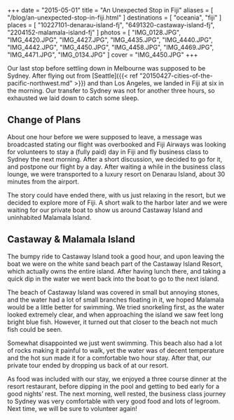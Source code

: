 +++
date    = "2015-05-01"
title   = "An Unexpected Stop in Fiji"
aliases = [ "/blog/an-unexpected-stop-in-fiji.html" ]
destinations = [ "oceania", "fiji" ]
places  = [
  "10227101-denarau-island-fj", "6491320-castaway-island-fj", "2204152-malamala-island-fj"
]
photos = [
  "IMG_0128.JPG", "IMG_4420.JPG", "IMG_4427.JPG", "IMG_4435.JPG", "IMG_4440.JPG",
  "IMG_4442.JPG", "IMG_4450.JPG", "IMG_4458.JPG", "IMG_4469.JPG", "IMG_4471.JPG",
  "IMG_0134.JPG"
]
cover = "IMG_4450.JPG"
+++

Our last stop before settling down in Melbourne was supposed to be Sydney. After flying out from [Seattle]({{< ref "20150427-cities-of-the-pacific-northwest.md" >}}) and than Los Angeles, we landed in Fiji at six in the morning. Our transfer to Sydney was not for another three hours, so exhausted we laid down to catch some sleep.

<!--more-->
## Change of Plans
About one hour before we were supposed to leave, a message was broadcasted stating our flight was overbooked and Fiji Airways was looking for volunteers to stay a (fully paid) day in Fiji and fly business class to Sydney the next morning. After a short discussion, we decided to go for it, and postpone our flight by a day. After waiting a while in the business class lounge, we were transported to a luxury resort on Denarau Island, about 30 minutes from the airport.

The story could have ended there, with us just relaxing in the resort, but we decided to explore more of Fiji. A short walk to the harbor later and we were waiting for our private boat to show us around Castaway Island and uninhabited Malamala Island.

## Castaway & Malamala Island
The bumpy ride to Castaway Island took a good hour, and upon leaving the boat we were on the white sand beach part of the Castaway Island Resort, which actually owns the entire island. After having lunch there, and taking a quick dip in the water we went back into the boat to go to the next island.

The beach of Castaway Island was covered in small but annoying stones, and the water had a lot of small branches floating in it, we hoped Malamala would be a little better for swimming. We tried snorkeling first, as the water looked extremely clear, and when approaching the island we saw feet long bright blue fish. However, it turned out that closer to the beach not much fish could be seen.

Somewhat disappointed we just went swimming. This beach also had a lot of rocks making it painful to walk, yet the water was of decent temperature and the hot sun made it for a comfortable two hour stay. After that, our private tour ended by dropping us back of at our resort.

As food was included with our stay, we enjoyed a three course dinner at the resort restaurant, before dipping in the pool and getting to bed early for a good nights’ rest. The next morning, well rested, the business class journey to Sydney was very comfortable with very good food and lots of legroom. Next time, we will be sure to volunteer again!